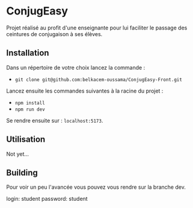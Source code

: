 # ConjugEasy

Projet réalisé au profit d'une enseignante pour lui faciliter le passage des ceintures de conjugaison à ses élèves.

## Installation

Dans un répertoire de votre choix lancez la commande :

-   `git clone git@github.com:belkacem-oussama/ConjugEasy-Front.git`

Lancez ensuite les commandes suivantes à la racine du projet :

-   `npm install`
-   `npm run dev`

Se rendre ensuite sur : `localhost:5173`.

## Utilisation

Not yet...

## Building

Pour voir un peu l'avancée vous pouvez vous rendre sur la branche dev.

login: student
password: student
